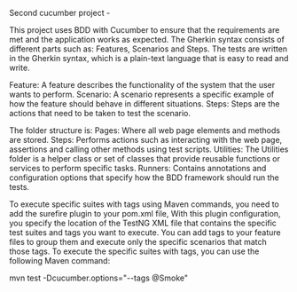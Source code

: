 Second cucumber project -

This project uses BDD with Cucumber to ensure that the requirements are met and the application works as expected. The
Gherkin syntax consists of different parts such as: Features, Scenarios and Steps. The tests are written in the Gherkin syntax, which
is a plain-text language that is easy to read and write.

Feature: A feature describes the functionality of the system that the user wants to perform.
Scenario: A scenario represents a specific example of how the feature should behave in different situations.
Steps: Steps are the actions that need to be taken to test the scenario.

The folder structure is:
Pages: Where all web page elements and methods are stored.
Steps: Performs actions such as interacting with the web page, assertions and calling other methods using test scripts.
Utilities: The Utilities folder is a helper class or set of classes that provide reusable functions or services to
perform specific tasks.
Runners: Contains annotations and configuration options that specify how the BDD framework should run the tests.

To execute specific suites with tags using Maven commands, you need to add the surefire plugin to your pom.xml file,
With this plugin configuration, you specify the location of the TestNG XML file that contains the specific test suites
and tags you want to execute. You can add tags to your feature files to group them and execute only the specific
scenarios that match those tags. To execute the specific suites with tags, you can use the following Maven command:

mvn test -Dcucumber.options="--tags @Smoke"